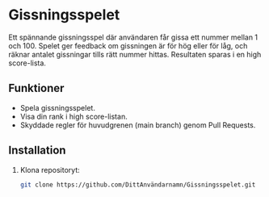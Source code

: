 # Gissningsspelet

Ett spännande gissningsspel där användaren får gissa ett nummer mellan 1 och 100. Spelet ger feedback om gissningen är för hög eller för låg, och räknar antalet gissningar tills rätt nummer hittas. Resultaten sparas i en high score-lista.

## Funktioner
- Spela gissningsspelet.
- Visa din rank i high score-listan.
- Skyddade regler för huvudgrenen (main branch) genom Pull Requests.

## Installation

1. Klona repositoryt:
   ```bash
   git clone https://github.com/DittAnvändarnamn/Gissningsspelet.git
